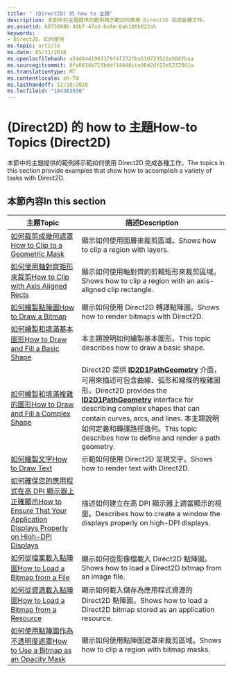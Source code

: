 ```yaml
---
title: " (Direct2D) 的 how to 主題"
description: 本節中的主題提供的範例將示範如何使用 Direct2D 完成各種工作。
ms.assetid: b0756896-40b7-47a3-be8e-8ab100b022a5
keywords:
- Direct2D，如何使用
ms.topic: article
ms.date: 05/31/2018
ms.openlocfilehash: a54d44419631f9f4f272fba310723522e508fbaa
ms.sourcegitcommit: 8fa6614b715bddf14648cce36d2df22e5232801a
ms.translationtype: MT
ms.contentlocale: zh-TW
ms.lasthandoff: 12/10/2020
ms.locfileid: "104383530"
---
```

# <a name="how-to-topics-direct2d"></a><span data-ttu-id="77cc5-104"> (Direct2D) 的 how to 主題</span><span class="sxs-lookup"><span data-stu-id="77cc5-104">How-to Topics (Direct2D)</span></span>

<span data-ttu-id="77cc5-105">本節中的主題提供的範例將示範如何使用 Direct2D 完成各種工作。</span><span class="sxs-lookup"><span data-stu-id="77cc5-105">The topics in this section provide examples that show how to accomplish a variety of tasks with Direct2D.</span></span>

## <a name="in-this-section"></a><span data-ttu-id="77cc5-106">本節內容</span><span class="sxs-lookup"><span data-stu-id="77cc5-106">In this section</span></span>



| <span data-ttu-id="77cc5-107">主題</span><span class="sxs-lookup"><span data-stu-id="77cc5-107">Topic</span></span>                                                                                                                                             | <span data-ttu-id="77cc5-108">描述</span><span class="sxs-lookup"><span data-stu-id="77cc5-108">Description</span></span>                                                                                                                                                                                                                      |
|---------------------------------------------------------------------------------------------------------------------------------------------------|----------------------------------------------------------------------------------------------------------------------------------------------------------------------------------------------------------------------------------|
| [<span data-ttu-id="77cc5-109">如何裁剪成幾何遮罩</span><span class="sxs-lookup"><span data-stu-id="77cc5-109">How to Clip to a Geometric Mask</span></span>](how-to-clip-with-layers.md)<br/>                                                                         | <span data-ttu-id="77cc5-110">顯示如何使用圖層來裁剪區域。</span><span class="sxs-lookup"><span data-stu-id="77cc5-110">Shows how to clip a region with layers.</span></span><br/>                                                                                                                                                                               |
| [<span data-ttu-id="77cc5-111">如何使用軸對齊矩形來裁剪</span><span class="sxs-lookup"><span data-stu-id="77cc5-111">How to Clip with Axis Aligned Rects</span></span>](how-to-clip-with-axis-aligned-rects.md)<br/>                                                         | <span data-ttu-id="77cc5-112">顯示如何使用軸對齊的剪輯矩形來裁剪區域。</span><span class="sxs-lookup"><span data-stu-id="77cc5-112">Shows how to clip a region with an axis-aligned clip rectangle.</span></span><br/>                                                                                                                                                       |
| [<span data-ttu-id="77cc5-113">如何繪製點陣圖</span><span class="sxs-lookup"><span data-stu-id="77cc5-113">How to Draw a Bitmap</span></span>](how-to-draw-a-bitmap.md)<br/>                                                                                       | <span data-ttu-id="77cc5-114">顯示如何使用 Direct2D 轉譯點陣圖。</span><span class="sxs-lookup"><span data-stu-id="77cc5-114">Shows how to render bitmaps with Direct2D.</span></span><br/>                                                                                                                                                                            |
| [<span data-ttu-id="77cc5-115">如何繪製和填滿基本圖形</span><span class="sxs-lookup"><span data-stu-id="77cc5-115">How to Draw and Fill a Basic Shape</span></span>](how-to-draw-an-ellipse.md)<br/>                                                                       | <span data-ttu-id="77cc5-116">本主題說明如何繪製基本圖形。</span><span class="sxs-lookup"><span data-stu-id="77cc5-116">This topic describes how to draw a basic shape.</span></span><br/>                                                                                                                                                                       |
| [<span data-ttu-id="77cc5-117">如何繪製和填滿複雜的圖形</span><span class="sxs-lookup"><span data-stu-id="77cc5-117">How to Draw and Fill a Complex Shape</span></span>](how-to-draw-and-fill-a-complex-shape.md)<br/>                                                       | <span data-ttu-id="77cc5-118">Direct2D 提供 [**ID2D1PathGeometry**](/windows/win32/api/d2d1/nn-d2d1-id2d1pathgeometry) 介面，可用來描述可包含曲線、弧形和線條的複雜圖形。</span><span class="sxs-lookup"><span data-stu-id="77cc5-118">Direct2D provides the [**ID2D1PathGeometry**](/windows/win32/api/d2d1/nn-d2d1-id2d1pathgeometry) interface for describing complex shapes that can contain curves, arcs, and lines.</span></span> <span data-ttu-id="77cc5-119">本主題說明如何定義和轉譯路徑幾何。</span><span class="sxs-lookup"><span data-stu-id="77cc5-119">This topic describes how to define and render a path geometry.</span></span><br/> |
| [<span data-ttu-id="77cc5-120">如何繪製文字</span><span class="sxs-lookup"><span data-stu-id="77cc5-120">How to Draw Text</span></span>](how-to--draw-text.md)<br/>                                                                                              | <span data-ttu-id="77cc5-121">示範如何使用 Direct2D 呈現文字。</span><span class="sxs-lookup"><span data-stu-id="77cc5-121">Shows how to render text with Direct2D.</span></span><br/>                                                                                                                                                                               |
| [<span data-ttu-id="77cc5-122">如何確保您的應用程式在高 DPI 顯示器上正確顯示</span><span class="sxs-lookup"><span data-stu-id="77cc5-122">How to Ensure That Your Application Displays Properly on High-DPI Displays</span></span>](how-to--size-a-window-properly-for-high-dpi-displays.md)<br/> | <span data-ttu-id="77cc5-123">描述如何建立在高 DPI 顯示器上適當顯示的視窗。</span><span class="sxs-lookup"><span data-stu-id="77cc5-123">Describes how to create a window the displays properly on high-DPI displays.</span></span><br/>                                                                                                                                          |
| [<span data-ttu-id="77cc5-124">如何從檔案載入點陣圖</span><span class="sxs-lookup"><span data-stu-id="77cc5-124">How to Load a Bitmap from a File</span></span>](how-to-load-a-direct2d-bitmap-from-a-file.md)<br/>                                                      | <span data-ttu-id="77cc5-125">顯示如何從影像檔載入 Direct2D 點陣圖。</span><span class="sxs-lookup"><span data-stu-id="77cc5-125">Shows how to load a Direct2D bitmap from an image file.</span></span><br/>                                                                                                                                                               |
| [<span data-ttu-id="77cc5-126">如何從資源載入點陣圖</span><span class="sxs-lookup"><span data-stu-id="77cc5-126">How to Load a Bitmap from a Resource</span></span>](how-to-load-a-bitmap-from-a-resource.md)<br/>                                                       | <span data-ttu-id="77cc5-127">顯示如何載入儲存為應用程式資源的 Direct2D 點陣圖。</span><span class="sxs-lookup"><span data-stu-id="77cc5-127">Shows how to load a Direct2D bitmap stored as an application resource.</span></span><br/>                                                                                                                                                |
| [<span data-ttu-id="77cc5-128">如何使用點陣圖作為不透明度遮罩</span><span class="sxs-lookup"><span data-stu-id="77cc5-128">How to Use a Bitmap as an Opacity Mask</span></span>](how-to-clip-with-bitmap-masks.md)<br/>                                                            | <span data-ttu-id="77cc5-129">顯示如何使用點陣圖遮罩來裁剪區域。</span><span class="sxs-lookup"><span data-stu-id="77cc5-129">Shows how to clip a region with bitmap masks.</span></span><br/>                                                                                                                                                                         |



 

 

